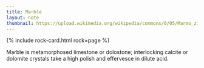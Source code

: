 ```yaml
---
title: Marble
layout: note
thumbnail: https://upload.wikimedia.org/wikipedia/commons/0/05/Marmo_z17.JPG
---
```

{% include rock-card.html rock=page %}

Marble is metamorphosed limestone or dolostone; interlocking calcite or dolomite crystals take a high polish and effervesce in dilute acid.
